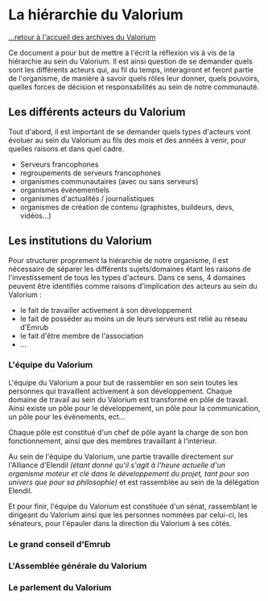# La hiérarchie du Valorium

[...retour à l'accueil des archives du Valorium](./accueil.md)

Ce document a pour but de mettre à l'écrit la réflexion vis à vis de la hiérarchie au sein du Valorium.
Il est ainsi question de se demander quels sont les différents acteurs qui, au fil du temps, interagiront et feront partie de l'organisme, de manière à savoir quels rôles leur donner, quels pouvoirs, quelles forces de décision et responsabilités au sein de notre communauté.

## Les différents acteurs du Valorium

Tout d'abord, il est important de se demander quels types d'acteurs vont évoluer au sein du Valorium au fils des mois et des années à venir, pour quelles raisons et dans quel cadre.

* Serveurs francophones
* regroupements de serveurs francophones
* organismes communautaires (avec ou sans serveurs)
* organismes évènementiels
* organismes d'actualités / journalistiques
* organismes de création de contenu (graphistes, buildeurs, devs, vidéos...)

## Les institutions du Valorium

Pour structurer proprement la hiérarchie de notre organisme, il est nécessaire de séparer les différents sujets/domaines étant les raisons de l'investissement de tous les types d'acteurs.
Dans ce sens, 4 domaines peuvent être identifiés comme raisons d'implication des acteurs au sein du Valorium :

* le fait de travailler activement à son développement
* le fait de posséder au moins un de leurs serveurs est relié au réseau d'Emrub
* le fait d'être membre de l'association
* ...

### L'équipe du Valorium

L'équipe du Valorium a pour but de rassembler en son sein toutes les personnes qui travaillent activement à son développement.
Chaque domaine de travail au sein du Valorium est transformé en pôle de travail. Ainsi existe un pôle pour le développement, un pôle pour la communication, un pôle pour les évènements, ect...

Chaque pôle est constitué d'un chef de pôle ayant la charge de son bon fonctionnement, ainsi que des membres travaillant à l'intérieur.

Au sein de l'équipe du Valorium, une partie travaille directement sur l'Alliance d'Elendil *(étant donné qu'il s'agit à l'heure actuelle d'un organisme moteur et clé dans le développement du projet, tant pour son univers que pour sa philosophie)* et est rassemblée au sein de la délégation Elendil.

Et pour finir, l'équipe du Valorium est constituée d'un sénat, rassemblant le dirigeant du Valorium ainsi que les personnes nommées par celui-ci, les sénateurs, pour l'épauler dans la direction du Valorium à ses côtés.

### Le grand conseil d'Emrub

### L'Assemblée générale du Valorium

### Le parlement du Valorium 





